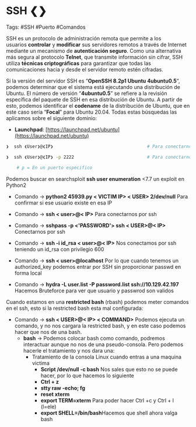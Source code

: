 # SSH ❮❯

Tags: #SSH #Puerto #Comandos 

SSH es un protocolo de administración remota que permite a los usuarios **controlar** y **modificar** sus servidores remotos a través de Internet mediante un mecanismo de **autenticación seguro**. Como una alternativa más segura al protocolo **Telnet**, que transmite información sin cifrar, SSH utiliza **técnicas criptográficas** para garantizar que todas las comunicaciones hacia y desde el servidor remoto estén cifradas.

Si la versión del servidor SSH es “**OpenSSH 8.2p1 Ubuntu 4ubuntu0.5**“, podemos determinar que el sistema está ejecutando una distribución de Ubuntu. El número de versión “**4ubuntu0.5**” se refiere a la revisión específica del paquete de SSH en esa distribución de Ubuntu. A partir de esto, podemos identificar el **codename** de la distribución de Ubuntu, que en este caso sería “**Focal**” para Ubuntu 20.04.
Todas estas búsquedas las aplicamos sobre el siguiente dominio:
-   **Launchpad**: [https://launchpad.net/ubuntu](https://launchpad.net/ubuntu)

```bash
❯  ssh ❮User❯@❮IP❯                                    # Para conectarnos por ssh en el puerto default 22
```

```bash
❯  ssh ❮User❯@❮IP❯ -p 2222                            # Para conectarnos por ssh

	# p = En un puerto especifico
```








Podemos buscar en searchsploit **ssh user enumeration** <7.7 un exploit en Python2
- Comando -> **python2 45939.py < VICTIM IP> < USER> 2/dev/null** Para confirmar si ese usuario existe en esa IP

- Comando -> **ssh < user>@< IP>** Para conectarnos por ssh
- Comando -> **sshpass -p <'PASSWORD'> ssh < USER>@< IP>** Conectarnos por ssh   
- Comando -> **ssh -i id_rsa < user>@< IP>** Nos conectamos por ssh teniendo un id_rsa con privilegio 600
- Comando -> **ssh < user>@localhost** Por lo que cuando tenemos un authorized_key podemos entrar por SSH sin proporcionar passwd en forma local 

- Comando -> **hydra -L user.list -P password.list ssh://10.129.42.197** Hacemos Bruteforce para ver que usuario y passwrod son validos


Cuando estamos en una **restricted bash** (rbash) podemos meter comandos en el ssh, esto si la restricted bash esta mal configurada:
- Comando -> **ssh < USER>@< IP> < COMMAND>** Podemos ejecuta un comando, y no nos cargara la restricted bash, y en este caso podemos hacer que nos de una bash. 
	- **bash** -> Podemos colocar bash como comando, podremos interactuar aunque no nos de una pseudo-consola. Pero podemos hacerle el tratamiento y nos dara una:
		- Tratamiento de la consola Linux cuando entras a una maquina victima
			 - **Script /dev/null -c bash** Nos sales que esto no se puede hacer, por lo que hacemos lo siguiente
			 - **Ctrl + z**
			 - **stty raw -echo; fg**
			 -  **reset xterm**
			- **export TERM=xterm** Para poder hacer Ctrl +c y Ctrl + l (l=ele)
			- **export SHELL=/bin/bash**Hacemos que shell ahora valga bash
